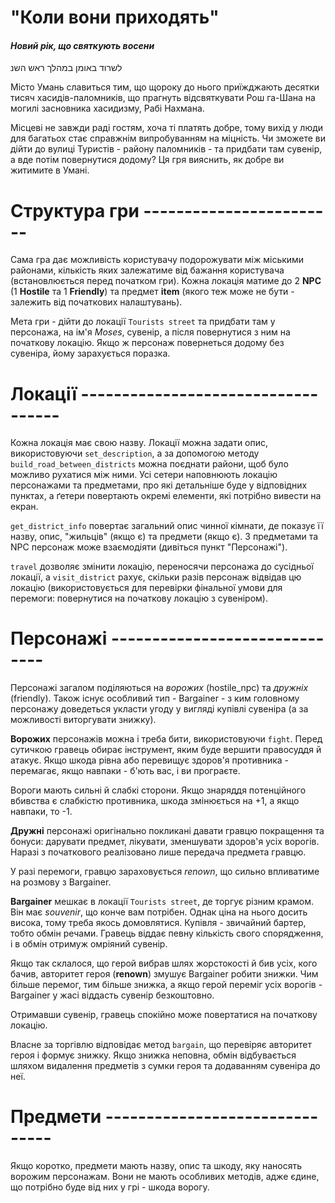 # "Коли вони приходять"
#### _Новий рік, що святкують восени_
לשרוד באומן במהלך ראש השנ

Місто Умань славиться тим, що щороку до нього
приїжджають десятки тисяч хасидів-паломників, що
прагнуть відсвяткувати Рош га-Шана на могилі
засновника хасидизму, Рабі Нахмана.

Місцеві не завжди раді гостям, хоча ті платять
добре, тому вихід у люди для багатьох стає
справжнім випробуванням на міцність. Чи зможете
ви дійти до вулиці Туристів - району паломників -
та придбати там сувенір, а вде потім повернутися
додому? Ця гря вияснить, як добре ви житимите
в Умані.

# Структура гри ------------------------
Сама гра дає можливість користувачу подорожувати
між міськими районами, кількість яких
залежатиме від бажання користувача
(встановлюється перед початком гри). Кожна
локація матиме до 2 __NPC__ (1 __Hostile__ та
1 __Friendly__) та предмет __item__ (якого теж
може не бути - залежить від початкових
налаштувань).

Мета гри - дійти до локації `Tourists street`
та придбати там у персонажа, на ім'я _Moses_,
сувенір, а після повернутися з ним на початкову
локацію. Якщо ж персонаж повернеться додому
без сувеніра, йому зарахується поразка.

# Локації -----------------------------------
Кожна локація має свою назву. Локації можна
задати опис, використовуючи `set_description`,
а за допомогою методу
`build_road_between_districts` можна поєднати
райони, щоб було можливо рухатися між ними.
Усі сетери наповнюють локацію персонажами та
предметами, про які детальніше буде у
відповідних пунктах, а ґетери повертають
окремі елементи, які потрібно вивести на
екран.

`get_district_info` повертає загальний опис
чинної кімнати, де показує її назву, опис,
"жильців" (якщо є) та предмети (якщо є). З
предметами та NPC персонаж може взаємодіяти
(дивіться пункт "Персонажі").

`travel` дозволяє змінити локацію, переносячи
персонажа до сусідньої локації, а
`visit_district` рахує, скільки разів персонаж
відвідав цю локацію (використовується для
перевірки фінальної умови для перемоги:
повернутися на початкову локацію з сувеніром).

# Персонажі ------------------------------
Персонажі загалом поділяються на _ворожих_
(hostile_npc) та _дружніх_ (friendly).
Також існує особливий тип - Bargainer - з
ким головному персонажу доведеться укласти
угоду у вигляді купівлі сувеніра (а за
можливості виторгувати знижку).

__Ворожих__ персонажів можна і треба бити,
використовуючи `fight`. Перед сутичкою
гравець обирає інструмент, яким буде вершити
правосуддя й атакує. Якщо шкода рівна або
перевищує здоров'я противника - перемагає, якщо
навпаки - б'ють вас, і ви програєте.

Вороги мають сильні й слабкі сторони. Якщо
знаряддя потенційного вбивства є слабкістю
противника, шкода змінюється на +1, а якщо
навпаки, то -1.

__Дружні__ персонажі оригінально покликані давати
гравцю покращення та бонуси: дарувати предмет,
лікувати, зменшувати здоров'я усіх ворогів.
Наразі з початкового реалізовано лише
передача предмета гравцю.

У разі перемоги, гравцю зараховується _renown_,
що сильно впливатиме на розмову з Bargainer.

__Bargainer__ мешкає в локації `Tourists street`,
де торгує різним крамом. Він має _souvenir_, що
конче вам потрібен. Однак ціна на нього досить
висока, тому треба якось домовлятися.
Купівля - звичайний бартер, тобто обмін речами.
Гравець віддає певну кількість свого
спорядження, і в обмін отримуж омріяний
сувенір.

Якщо так склалося, що герой вибрав шлях
жорстокості й бив усіх, кого бачив, авторитет
героя (__renown__) змушує Bargainer робити
знижки.
Чим більше перемог, тим більше знижка, а якщо
герой переміг усіх ворогів - Bargainer у жасі
віддасть сувенір безкоштовно.

Отримавши сувенір, гравець спокійно може
повертатися на початкову локацію.

Власне за торгівлю відповідає метод `bargain`,
що перевіряє авторитет героя і формує знижку.
Якщо знижка неповна, обмін відбувається
шляхом видалення предметів з сумки героя та
додаванням сувеніра до неї.

# Предмети -------------------------------
Якщо коротко, предмети мають назву, опис та
шкоду, яку наносять ворожим персонажам. Вони
не мають особливих методів, адже єдине,
що потрібно буде від них у грі - шкода
ворогу.